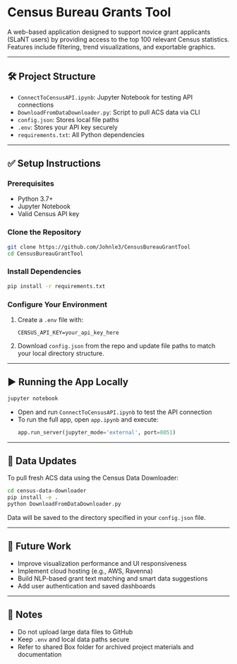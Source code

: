 # Census Bureau Grants Tool

A web-based application designed to support novice grant applicants (SLaNT users) by providing access to the top 100 relevant Census statistics. Features include filtering, trend visualizations, and exportable graphics.

---

## 🛠 Project Structure

- `ConnectToCensusAPI.ipynb`: Jupyter Notebook for testing API connections
- `DownloadFromDataDownloader.py`: Script to pull ACS data via CLI
- `config.json`: Stores local file paths
- `.env`: Stores your API key securely
- `requirements.txt`: All Python dependencies

---

## ✅ Setup Instructions

### Prerequisites

- Python 3.7+
- Jupyter Notebook
- Valid Census API key

### Clone the Repository

```bash
git clone https://github.com/Johnle3/CensusBureauGrantTool
cd CensusBureauGrantTool
```

### Install Dependencies

```bash
pip install -r requirements.txt
```

### Configure Your Environment

1. Create a `.env` file with:
   ```
   CENSUS_API_KEY=your_api_key_here
   ```
2. Download `config.json` from the repo and update file paths to match your local directory structure.

---

## ▶️ Running the App Locally

```bash
jupyter notebook
```

- Open and run `ConnectToCensusAPI.ipynb` to test the API connection
- To run the full app, open `app.ipynb` and execute:
  ```python
  app.run_server(jupyter_mode='external', port=8051)
  ```

---

## 🔁 Data Updates

To pull fresh ACS data using the Census Data Downloader:

```bash
cd census-data-downloader
pip install -e .
python DownloadFromDataDownloader.py
```

Data will be saved to the directory specified in your `config.json` file.

---

## 🔧 Future Work

- Improve visualization performance and UI responsiveness
- Implement cloud hosting (e.g., AWS, Ravenna)
- Build NLP-based grant text matching and smart data suggestions
- Add user authentication and saved dashboards

---

## 📂 Notes

- Do not upload large data files to GitHub
- Keep `.env` and local data paths secure
- Refer to shared Box folder for archived project materials and documentation
